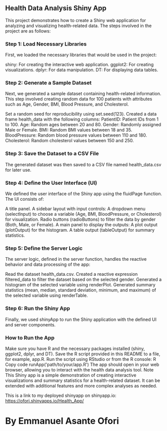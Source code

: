 
## Health Data Analysis Shiny App
This project demonstrates how to create a Shiny web application for analyzing and visualizing health-related data. The steps involved in the project are as follows:

### Step 1: Load Necessary Libraries
First, we loaded the necessary libraries that would be used in the project:

shiny: For creating the interactive web application.
ggplot2: For creating visualizations.
dplyr: For data manipulation.
DT: For displaying data tables.
### Step 2: Generate a Sample Dataset
Next, we generated a sample dataset containing health-related information. This step involved creating random data for 100 patients with attributes such as Age, Gender, BMI, Blood Pressure, and Cholesterol.

Set a random seed for reproducibility using set.seed(123).
Created a data frame health_data with the following columns:
PatientID: Patient IDs from 1 to 100.
Age: Random ages between 20 and 80.
Gender: Randomly assigned Male or Female.
BMI: Random BMI values between 18 and 35.
BloodPressure: Random blood pressure values between 110 and 180.
Cholesterol: Random cholesterol values between 150 and 250.
### Step 3: Save the Dataset to a CSV File
The generated dataset was then saved to a CSV file named health_data.csv for later use.

### Step 4: Define the User Interface (UI)
We defined the user interface of the Shiny app using the fluidPage function. The UI consists of:

A title panel.
A sidebar layout with input controls:
A dropdown menu (selectInput) to choose a variable (Age, BMI, BloodPressure, or Cholesterol) for visualization.
Radio buttons (radioButtons) to filter the data by gender (Both, Male, or Female).
A main panel to display the outputs:
A plot output (plotOutput) for the histogram.
A table output (tableOutput) for summary statistics.
### Step 5: Define the Server Logic
The server logic, defined in the server function, handles the reactive behavior and data processing of the app:

Read the dataset health_data.csv.
Created a reactive expression filtered_data to filter the dataset based on the selected gender.
Generated a histogram of the selected variable using renderPlot.
Generated summary statistics (mean, median, standard deviation, minimum, and maximum) of the selected variable using renderTable.
### Step 6: Run the Shiny App
Finally, we used shinyApp to run the Shiny application with the defined UI and server components.

### How to Run the App
Make sure you have R and the necessary packages installed (shiny, ggplot2, dplyr, and DT).
Save the R script provided in this README to a file, for example, app.R.
Run the script using RStudio or from the R console:
R
Copy code
runApp('path/to/your/app.R')
The app should open in your web browser, allowing you to interact with the health data analysis tool.
Note
This Shiny app is a simple demonstration of creating interactive visualizations and summary statistics for a health-related dataset. It can be extended with additional features and more complex analyses as needed.

This is a link to my deployed shinyapp on shinyapp.io: https://ofori.shinyapps.io/Health_App/
# By Emmanuel Asante Ofori
